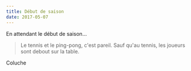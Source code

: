 ```yaml
---
title: Début de saison
date: 2017-05-07
---
```

En attendant le début de saison...
>Le tennis et le ping-pong, c'est pareil. Sauf qu'au tennis, les joueurs sont debout sur la table.

Coluche
